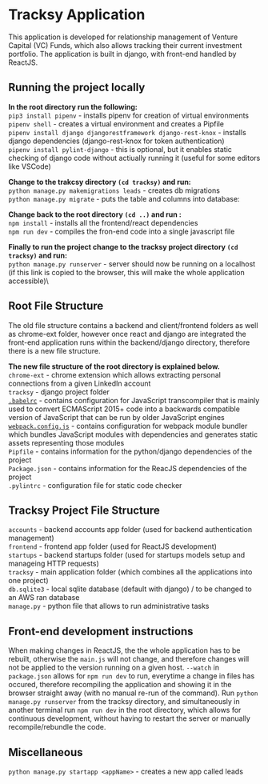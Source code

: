# Tracksy Application

This application is developed for relationship management of Venture Capital (VC) Funds, which also allows tracking their current investment portfolio. The application is built in django, with front-end handled by ReactJS.

## Running the project locally

**In the root directory run the following:**\
`pip3 install pipenv` - installs pipenv for creation of virtual environments \
`pipenv shell` - creates a virtual environment and creates a Pipfile \
`pipenv install django djangorestframework django-rest-knox` - installs django dependencies (django-rest-knox for token authentication) \
`pipenv install pylint-django` - this is optional, but it enables static checking of django code without actiually running it (useful for some editors like VSCode)

**Change to the trakcsy directory `(cd tracksy)` and run:**\
`python manage.py makemigrations leads` - creates db migrations \
`python manage.py migrate` - puts the table and columns into database:

**Change back to the root directory `(cd ..)` and run :**\
`npm install` - installs all the frontend/react dependencies\
`npm run dev` - compiles the fron-end code into a single javascript file

**Finally to run the project change to the tracksy project directory `(cd tracksy)` and run:**\
`python manage.py runserver` - server should now be running on a localhost (if this link is copied to the browser, this will make the whole application accessible)\

## Root File Structure

The old file structure contains a backend and client/frontend folders as well as chrome-ext folder, however once react and django are integrated the front-end application runs within the backend/django directory, therefore there is a new file structure.

**The new file structure of the root directory is explained below.**\
`chrome-ext` - chrome extension which allows extracting personal connections from a given LinkedIn account\
`tracksy` - django project folder\
[`.babelrc`](https://babeljs.io/) - contains configuration for JavaScript transcompiler that is mainly used to convert ECMAScript 2015+ code into a backwards compatible version of JavaScript that can be run by older JavaScript engines \
[`webpack.config.js`](https://webpack.js.org/) - contains configuration for webpack module bundler which bundles JavaScript modules with dependencies and generates static assets representing those modules\
`Pipfile` - contains information for the python/django dependencies of the project \
`Package.json` - contains information for the ReacJS dependencies of the project\
`.pylintrc` - configuration file for static code checker

## Tracksy Project File Structure

`accounts` - backend accounts app folder (used for backend authentication management)\
`frontend` - frontend app folder (used for ReactJS development) \
`startups` - backend startups folder (used for startups models setup and manageing HTTP requests)\
`tracksy` - main application folder (which combines all the applications into one project)\
`db.sqlite3` - local sqlite database (default with django) / to be changed to an AWS ran database\
`manage.py` - python file that allows to run administrative tasks

## Front-end development instructions

When making changes in ReactJS, the the whole application has to be rebuilt,
otherwise the `main.js` will not change, and therefore changes will not be applied to the version running on a given host. `--watch` in `package.json` allows for `npm run dev` to run, everytime a change in files has occured, therefore recompiling the application and showing it in the browser straight away (with no manual re-run of the command).
Run `python manage.py runserver` from the tracksy directory, and simultaneously in another terminal run `npm run dev` in the root directory, which allows for continuous development, without having to restart the server or manually recompile/rebundle the code.

## Miscellaneous

`python manage.py startapp <appName>` - creates a new app called leads
